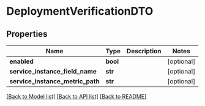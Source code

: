 # DeploymentVerificationDTO

## Properties
Name | Type | Description | Notes
------------ | ------------- | ------------- | -------------
**enabled** | **bool** |  | [optional] 
**service_instance_field_name** | **str** |  | [optional] 
**service_instance_metric_path** | **str** |  | [optional] 

[[Back to Model list]](../README.md#documentation-for-models) [[Back to API list]](../README.md#documentation-for-api-endpoints) [[Back to README]](../README.md)

